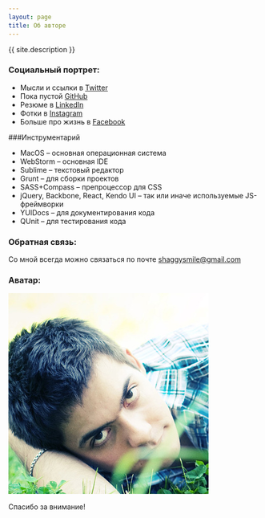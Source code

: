 ```yaml
---
layout: page
title: Об авторе
---
```


{{ site.description }}

### Социальный портрет:

* Мысли и ссылки в [Twitter](https://twitter.com/shaggysmile)
* Пока пустой [GitHub](https://github.com/shaggysmile)
* Резюме в [LinkedIn](http://www.linkedin.com/in/shaggysmile)
* Фотки в [Instagram](http://instagram.com/shaggysmile)
* Больше про жизнь в [Facebook](https://facebook.com/shaggysmile)

###Инструментарий

* MacOS &ndash; основная операционная система
* WebStorm &ndash; основная IDE 
* Sublime &ndash; текстовый редактор
* Grunt &ndash; для сборки проектов
* SASS+Compass &ndash; препроцессор для CSS
* jQuery, Backbone, React, Kendo UI &ndash; так или иначе используемые JS-фреймворки
* YUIDocs &ndash; для документирования кода
* QUnit &ndash; для тестирования кода

### Обратная связь:

Со мной всегда можно связаться по почте [shaggysmile@gmail.com](mailto:shaggysmile@gmail.com)

### Аватар:
![Геннадий Уханов](/assets/images/avatar-default.jpg)



Спасибо за внимание!
